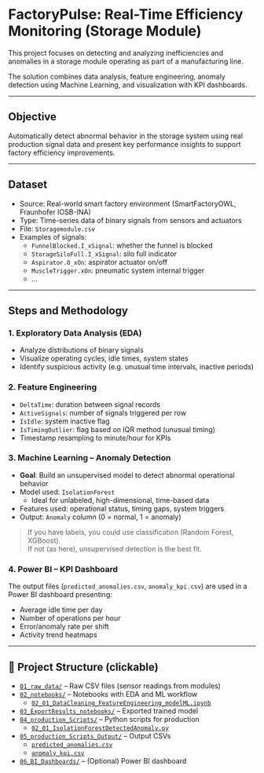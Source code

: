 # FactoryPulse: Real-Time Efficiency Monitoring (Storage Module)

This project focuses on detecting and analyzing inefficiencies and anomalies in a storage module operating as part of a manufacturing line.

The solution combines data analysis, feature engineering, anomaly detection using Machine Learning, and visualization with KPI dashboards.

---

## Objective

Automatically detect abnormal behavior in the storage system using real production signal data and present key performance insights to support factory efficiency improvements.

---

## Dataset

- Source: Real-world smart factory environment (SmartFactoryOWL, Fraunhofer IOSB-INA)
- Type: Time-series data of binary signals from sensors and actuators
- File: `Storagemodule.csv`  
- Examples of signals:
  - `FunnelBlocked.I_xSignal`: whether the funnel is blocked
  - `StorageSiloFull.I_xSignal`: silo full indicator
  - `Aspirator.O_xOn`: aspirator actuator on/off
  - `MuscleTrigger.xOn`: pneumatic system internal trigger
  - ...

---

## Steps and Methodology

### 1. Exploratory Data Analysis (EDA)
- Analyze distributions of binary signals
- Visualize operating cycles, idle times, system states
- Identify suspicious activity (e.g. unusual time intervals, inactive periods)

### 2. Feature Engineering
- `DeltaTime`: duration between signal records
- `ActiveSignals`: number of signals triggered per row
- `IsIdle`: system inactive flag
- `IsTimingOutlier`: flag based on IQR method (unusual timing)
- Timestamp resampling to minute/hour for KPIs

### 3. Machine Learning – Anomaly Detection
- **Goal**: Build an unsupervised model to detect abnormal operational behavior
- Model used: `IsolationForest`
  - Ideal for unlabeled, high-dimensional, time-based data
- Features used: operational status, timing gaps, system triggers
- Output: `Anomaly` column (0 = normal, 1 = anomaly)

> If you have labels, you could use classification (Random Forest, XGBoost).  
> If not (as here), unsupervised detection is the best fit.

### 4. Power BI – KPI Dashboard
The output files (`predicted_anomalies.csv`, `anomaly_kpi.csv`) are used in a Power BI dashboard presenting:
- Average idle time per day
- Number of operations per hour
- Error/anomaly rate per shift
- Activity trend heatmaps

---

## 📁 Project Structure (clickable)

- [`01_raw_data/`](./01_raw_data/) – Raw CSV files (sensor readings from modules)
- [`02_notebooks/`](./02_notebooks/) – Notebooks with EDA and ML workflow  
  - [`02_01_DataCleaning_FeatureEngineering_modelML.ipynb`](./02_notebooks/02_01_DataCleaning_FeatureEngineering_modelML.ipynb)
- [`03_ExportResults_notebooks/`](./03_model/) – Exported trained model
- [`04_production_Scripts/`](./04_scripts/) – Python scripts for production  
  - [`02_01_IsolationForestDetectedAnomaly.py`](./04_scripts/02_01_IsolationForestDetectedAnomaly.py)
- [`05_production_Scripts_Output/`](./05_outputs/) – Output CSVs  
  - [`predicted_anomalies.csv`](./05_outputs/predicted_anomalies.csv)  
  - [`anomaly_kpi.csv`](./05_outputs/anomaly_kpi.csv)
- [`06_BI_Dashboards/`](./06_bi_dashboard/) – (Optional) Power BI dashboard

